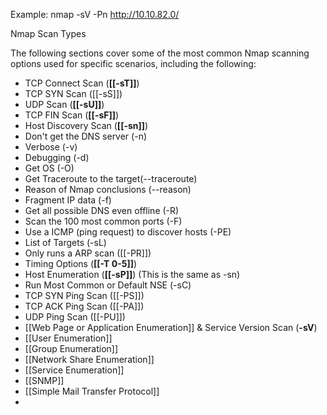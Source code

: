 Example: nmap -sV -Pn http://10.10.82.0/   

Nmap Scan Types

The following sections cover some of the most common Nmap scanning options used for specific scenarios, including the following:

- TCP Connect Scan (**[[-sT]]**)
- TCP SYN Scan ([[-sS]])
- UDP Scan (**[[-sU]]**)
- TCP FIN Scan (**[[-sF]]**)
- Host Discovery Scan (**[[-sn]]**)
- Don't get the DNS server (-n)
- Verbose (-v)
- Debugging (-d)
- Get OS (-O)
- Get Traceroute to the target(--traceroute)
- Reason of Nmap conclusions (--reason)
- Fragment IP data (-f)
- Get all possible DNS even offline (-R)
- Scan the 100 most common ports (-F)
- Use a ICMP (ping request) to discover hosts (-PE)
- List of Targets (-sL)
- Only runs a ARP scan ([[-PR]])
- Timing Options (**[[-T 0-5]]**)
- Host Enumeration (**[[-sP]]**) (This is the same as -sn)
- Run Most Common or Default NSE (-sC)
- TCP SYN Ping Scan ([[-PS]])
- TCP ACK Ping Scan ([[-PA]])
- UDP Ping Scan ([[-PU]])
- [[Web Page or Application Enumeration]] & Service Version Scan (**-sV**)
- [[User Enumeration]]
- [[Group Enumeration]]
- [[Network Share Enumeration]]
- [[Service Enumeration]] 
- [[SNMP]]
- [[Simple Mail Transfer Protocol]]
- 